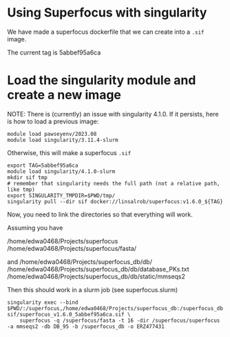 # Using Superfocus with singularity

We have made a superfocus dockerfile that we can create into a `.sif` image.

The current tag is 5abbef95a6ca


# Load the singularity module and create a new image


NOTE: There is (currently) an issue with singularity 4.1.0. If it persists, here is how to load a previous image:

```
module load pawseyenv/2023.08
module load singularity/3.11.4-slurm
```

Otherwise, this will make a superfocus `.sif`

```
export TAG=5abbef95a6ca
module load singularity/4.1.0-slurm
mkdir sif tmp
# remember that singularity needs the full path (not a relative path, like tmp)
export SINGULARITY_TMPDIR=$PWD/tmp/
singularity pull --dir sif docker://linsalrob/superfocus:v1.6.0_${TAG}
```

Now, you need to link the directories so that everything will work.

Assuming you have  

/home/edwa0468/Projects/superfocus
/home/edwa0468/Projects/superfocus/fasta/

and
/home/edwa0468/Projects/superfocus_db/db/
/home/edwa0468/Projects/superfocus_db/db/database_PKs.txt
/home/edwa0468/Projects/superfocus_db/db/static/mmseqs2

Then this should work in a slurm job (see superfocus.slurm)

```
singularity exec --bind $PWD/:/superfocus,/home/edwa0468/Projects/superfocus_db:/superfocus_db sif/superfocus_v1.6.0_5abbef95a6ca.sif \
	superfocus -q /superfocus/fasta -t 16 -dir /superfocus/superfocus -a mmseqs2 -db DB_95 -b /superfocus_db -o ERZ477431
```

